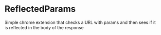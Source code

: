 # ReflectedParams
Simple chrome extension that checks a URL with params and then sees if it is reflected in the body of the response

